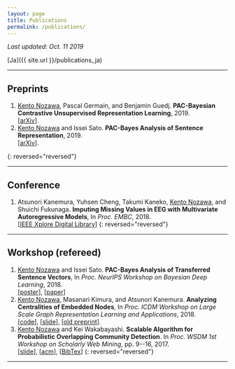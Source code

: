 ```yaml
---
layout: page
title: Publications
permalink: /publications/
---
```


_Last updated: Oct. 11 2019_

[Ja]({{ site.url }}/publications_ja)

---

## Preprints

1. <u>Kento Nozawa</u>, Pascal Germain, and Benjamin Guedj. __PAC-Bayesian Contrastive Unsupervised Representation Learning__, 2019. <br /> [[arXiv](https://arxiv.org/abs/1910.04464)].
1. <u>Kento Nozawa</u> and Issei Sato. __PAC-Bayes Analysis of Sentence Representation__, 2019. <br /> [[arXiv](https://arxiv.org/abs/1902.04247)].

{: reversed="reversed"}

---

## Conference

1. Atsunori Kanemura, Yuhsen Cheng, Takumi Kaneko, <u>Kento Nozawa</u>, and Shuichi Fukunaga.  __Imputing Missing Values in EEG with Multivariate Autoregressive Models__, In *Proc. EMBC*, 2018. <br />
[[IEEE Xplore Digital Library](https://ieeexplore.ieee.org/document/8512790)]
{: reversed="reversed"}

---

## Workshop (refereed)

1. <u>Kento Nozawa</u> and Issei Sato. __PAC-Bayes Analysis of Transferred Sentence Vectors__, In *Proc. NeurIPS Workshop on Bayesian Deep Learning*, 2018.
<br /> [[poster](../papers/NeurIPS-BDL2018-poster.pdf)], [[paper](http://bayesiandeeplearning.org/2018/papers/156.pdf)]
1. <u>Kento Nozawa</u>, Masanari Kimura, and Atsunori Kanemura. __Analyzing Centralities of Embedded Nodes__, In *Proc. ICDM Workshop on Large Scale Graph Representation Learning and Applications*, 2018. <br /> [[code](https://github.com/nzw0301/grla2018)], [[slide](https://speakerdeck.com/nzw0301/analyzing-centralities-of-embedded-nodes)], [[old preprint](https://arxiv.org/abs/1802.06368)].
1. <u>Kento Nozawa</u> and Kei Wakabayashi. __Scalable Algorithm for Probabilistic Overlapping Community Detection__. In *Proc. WSDM 1st Workshop on Scholarly Web Mining*, pp. 9--16, 2017. <br /> [[slide](https://ornlcda.github.io/SWM2017/slides/swm_2017-paper_5.pdf)], [[acm](http://dl.acm.org/citation.cfm?id=3057150&CFID=755784727&CFTOKEN=89060339)], [[BibTex](http://nzw0301.github.io/bibtex/nzw-swm2017.bib)]
{: reversed="reversed"}

---
